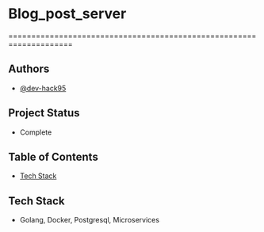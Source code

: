 # Blog_post_server
====================================================================


## Authors

- [@dev-hack95](https://www.github.com/dev-hack95)

## Project Status
- Complete

## Table of Contents

  - [Tech Stack](#tech-stack)

## Tech Stack
  - Golang, Docker, Postgresql, Microservices